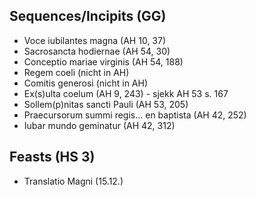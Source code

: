 ## Sequences/Incipits (GG)
- Voce iubilantes magna (AH 10, 37)
- Sacrosancta hodiernae (AH 54, 30)
- Conceptio mariae virginis (AH 54, 188)
- Regem coeli (nicht in AH)
- Comitis generosi (nicht in AH)
- Ex(s)ulta coelum (AH 9, 243) - sjekk AH 53 s. 167
- Sollem(p)nitas sancti Pauli (AH 53, 205)
- Praecursorum summi regis... en baptista (AH 42, 252)
- Iubar mundo geminatur (AH 42, 312)



## Feasts (HS 3)
- Translatio Magni (15.12.)
